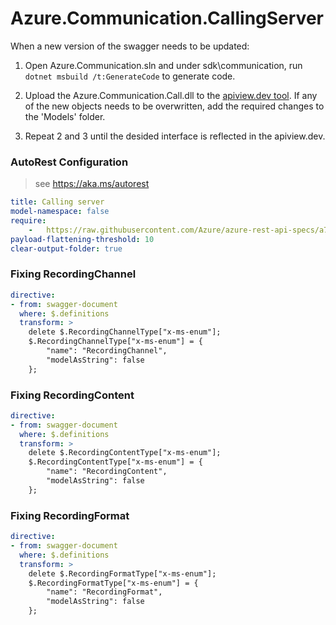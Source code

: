 # Azure.Communication.CallingServer

When a new version of the swagger needs to be updated:
1. Open Azure.Communication.sln and under sdk\communication, run `dotnet msbuild /t:GenerateCode` to generate code.

2. Upload the Azure.Communication.Call.dll to the [apiview.dev tool](https://apiview.dev/).
If any of the new objects needs to be overwritten, add the required changes to the 'Models' folder.

3. Repeat 2 and 3 until the desided interface is reflected in the apiview.dev.

### AutoRest Configuration
> see https://aka.ms/autorest

```yaml
title: Calling server
model-namespace: false
require:
    -   https://raw.githubusercontent.com/Azure/azure-rest-api-specs/a7b3fb3f90c97c4f292da387855056b0d33c3fb7/specification/communication/data-plane/CallingServer/readme.md
payload-flattening-threshold: 10
clear-output-folder: true
```

### Fixing RecordingChannel 
``` yaml
directive:
- from: swagger-document
  where: $.definitions
  transform: >
    delete $.RecordingChannelType["x-ms-enum"];
    $.RecordingChannelType["x-ms-enum"] = {
        "name": "RecordingChannel",
        "modelAsString": false
    };
```

### Fixing RecordingContent
``` yaml
directive:
- from: swagger-document
  where: $.definitions
  transform: >
    delete $.RecordingContentType["x-ms-enum"];
    $.RecordingContentType["x-ms-enum"] = {
        "name": "RecordingContent",
        "modelAsString": false
    };
```
    
### Fixing RecordingFormat
``` yaml
directive:
- from: swagger-document
  where: $.definitions
  transform: >
    delete $.RecordingFormatType["x-ms-enum"];
    $.RecordingFormatType["x-ms-enum"] = {
        "name": "RecordingFormat",
        "modelAsString": false
    };
```
